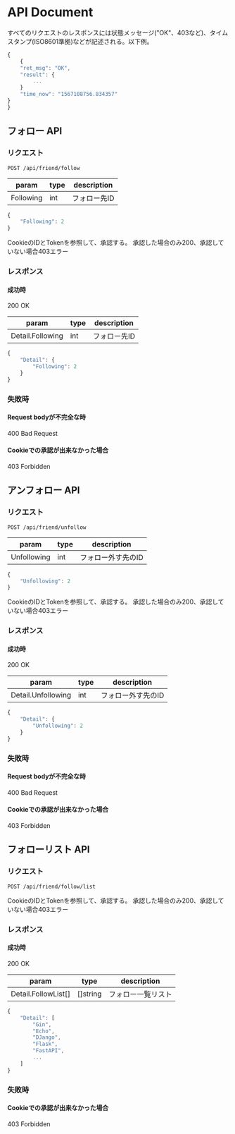 # API Document

すべてのリクエストのレスポンスには状態メッセージ("OK"、403など)、タイムスタンプ(ISO8601準拠)などが記述される。以下例。

```javascript
{
    {
    "ret_msg": "OK",
    "result": {
        ...
    }
    "time_now": "1567108756.834357"
}
}
```


## フォロー API

### リクエスト

```
POST /api/friend/follow
```

| param     | type | description |
| --------- | ---- | ----------- |
| Following | int  | フォロー先ID   |

```javascript
{
    "Following": 2
}
```
CookieのIDとTokenを参照して、承認する。
承認した場合のみ200、承認していない場合403エラー

### レスポンス

#### 成功時

200 OK

| param            | type | description |
| ---------------- | ---- | ----------- |
| Detail.Following | int  | フォロー先ID   |

```javascript
{
    "Detail": {
        "Following": 2
    }
}
```

### 失敗時

#### Request bodyが不完全な時

400 Bad Request

#### Cookieでの承認が出来なかった場合

403 Forbidden


## アンフォロー API

### リクエスト

```
POST /api/friend/unfollow
```

| param       | type | description    |
| ----------- | ---- | -------------- |
| Unfollowing | int  | フォロー外す先のID |

```javascript
{
    "Unfollowing": 2
}
```
CookieのIDとTokenを参照して、承認する。
承認した場合のみ200、承認していない場合403エラー

### レスポンス

#### 成功時

200 OK

| param              | type | description    |
| ------------------ | ---- | -------------- |
| Detail.Unfollowing | int  | フォロー外す先のID |

```javascript
{
    "Detail": {
        "Unfollowing": 2
    }
}
```

### 失敗時

#### Request bodyが不完全な時

400 Bad Request

#### Cookieでの承認が出来なかった場合

403 Forbidden


## フォローリスト API

### リクエスト

```
POST /api/friend/follow/list
```
CookieのIDとTokenを参照して、承認する。
承認した場合のみ200、承認していない場合403エラー

### レスポンス

#### 成功時

200 OK

| param               | type  | description  |
| ------------------- | ----- | ------------ |
| Detail.FollowList[] | []string | フォロー一覧リスト |

```javascript
{
    "Detail": [
        "Gin",
        "Echo",
        "DJango",
        "Flask",
        "FastAPI",
        ...
    ]
}
```

### 失敗時

#### Cookieでの承認が出来なかった場合

403 Forbidden

